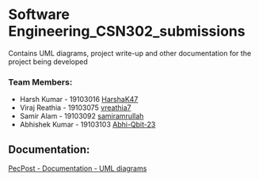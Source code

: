 # Software Engineering_CSN302_submissions
Contains UML diagrams, project write-up and other documentation for the project being developed

### Team Members:

- Harsh Kumar - 19103016 [HarshaK47](https://github.com/HarshaK47)
- Viraj Reathia - 19103075 [vreathia7](https://github.com/vreathia7)
- Samir Alam - 19103092 [samiramrullah](https://github.com/samiramrullah)
- Abhishek Kumar - 19103103 [Abhi-Qbit-23](https://github.com/Abhi-Qbit-23)

## Documentation:

[PecPost - Documentation - UML diagrams](https://github.com/pecpost-connecting-platform/Software_Engineering_submissions/tree/main/UML%20diagrams)
